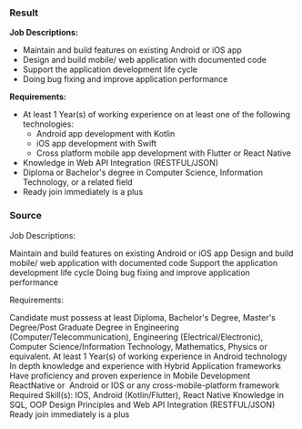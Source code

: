 ### Result

**Job Descriptions:**
- Maintain and build features on existing Android or iOS app
- Design and build mobile/ web application with documented code
- Support the application development life cycle
- Doing bug fixing and improve application performance

**Requirements:**
 - At least 1 Year(s) of working experience on at least one of the following technologies:
	 - Android app development with Kotlin
	 - iOS app development with Swift
	 - Cross platform mobile app development with Flutter or React Native
 - Knowledge in Web API Integration (RESTFUL/JSON)
 - Diploma or Bachelor's degree in Computer Science, Information Technology, or a related field
 - Ready join immediately is a plus

### Source

Job Descriptions:

Maintain and build features on existing Android or iOS app
Design and build mobile/ web application with documented code
Support the application development life cycle
Doing bug fixing and improve application performance

Requirements:

Candidate must possess at least Diploma, Bachelor's Degree, Master's Degree/Post Graduate Degree in Engineering (Computer/Telecommunication), Engineering (Electrical/Electronic), Computer Science/Information Technology, Mathematics, Physics or equivalent.
At least 1 Year(s) of working experience in Android technology
In depth knowledge and experience with Hybrid Application frameworks  
Have proficiency and proven experience in Mobile Development ReactNative or  Android or IOS or any cross-mobile-platform framework
Required Skill(s): IOS, Android (Kotlin/Flutter), React Native
Knowledge in SQL, OOP Design Principles and Web API Integration (RESTFUL/JSON)
Ready join immediately is a plus